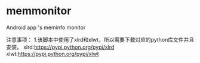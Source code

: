 # memmonitor
Android app 's meminfo monitor

注意事项：
1.该脚本中使用了xlrd和xlwt，所以需要下载对应的python库文件并且安装。
  xlrd:https://pypi.python.org/pypi/xlrd
  xlwt:https://pypi.python.org/pypi/xlwt
